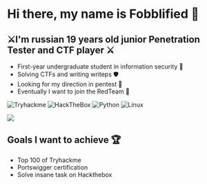 # Hi there, my name is Fobblified :raised_hands:

## :crossed_swords:I'm russian 19 years old junior Penetration Tester and CTF player :crossed_swords:

- First-year undergraduate student in information security :bookmark_tabs:
- Solving CTFs and writing writeps :shield:
- Looking for my direction in pentest :dart:
- Eventually I want to join the RedTeam :star2:

![Tryhackme](https://img.shields.io/badge/-TryHackMe-1a2332?style=flat-square&logo=Tryhackme)
![HackTheBox](https://img.shields.io/badge/-Hackthebox-1a2332?style=flat-square&logo=Hackthebox)
![Python](https://img.shields.io/badge/-Python-1a2332?style=flat-square&logo=python&logoColor=yellow)
![Linux](https://img.shields.io/badge/-Python-1a2332?style=flat-square&logo=kali-linux)

![](https://github.com/fobblified/Fobblified/pictures/Fobblified.png)

## Goals I want to achieve :trophy:
- Top 100 of Tryhackme
- Portswigger certification
- Solve insane task on Hackthebox
